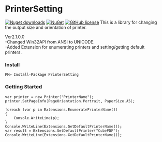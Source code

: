 # PrinterSetting
[![Nuget downloads](https://img.shields.io/nuget/v/PrinterSetting.svg)](https://www.nuget.org/packages/PrinterSetting/)
[![NuGet](https://img.shields.io/nuget/dt/PrinterSetting.svg)](https://github.com/zerodev1200/PrinterSetting)
[![GitHub license](https://img.shields.io/github/license/mashape/apistatus.svg)](https://github.com/zerodev1200/PrinterSetting/blob/master/LICENSE)
This is a library for changing the output size and orientation of printer.

Ver2.1.0.0  
-Changed Win32API from ANSI to UNICODE.  
-Added Extension for enumerating printers and setting/getting default printers.  
### Install
```
PM> Install-Package PrinterSetting
```
### Getting Started

```
var printer = new Printer("PrinterName");
printer.SetPageInfo(PageOrientation.Portrait, PaperSize.A5);

foreach (var p in Extensions.EnumeratePrinterName())
{
    Console.WriteLine(p);
}
Console.WriteLine(Extensions.GetDefaultPrinterName());
var result = Extensions.SetDefaultPrinter("CubePDF");
Console.WriteLine(Extensions.GetDefaultPrinterName());
```
